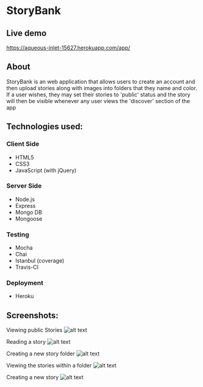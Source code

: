 # StoryBank

## Live demo
https://aqueous-inlet-15627.herokuapp.com/app/

## About
StoryBank is an web application that allows users to create an account and then upload stories along with images into folders that they name and color. If a user wishes, they may set their stories to 'public' status and the story will then be visible whenever any user views the 'discover' section of the app

## Technologies used:

### Client Side
* HTML5
* CSS3
* JavaScript (with jQuery)

### Server Side
* Node.js
* Express
* Mongo DB
* Mongoose

### Testing
* Mocha
* Chai
* Istanbul (coverage)
* Travis-CI

### Deployment
* Heroku

## Screenshots:

Viewing public Stories
![alt text](https://i.imgur.com/0REEV7i.png)

Reading a story
![alt text](https://i.imgur.com/wloQcsT.png)

Creating a new story folder
![alt text](https://i.imgur.com/E10BSo3.png)

Viewing the stories within a folder
![alt text](https://i.imgur.com/1pi2Vcq.png)

Creating a new story
![alt text](https://i.imgur.com/Ej9sG0e.png)
